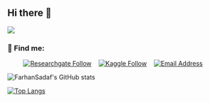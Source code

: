 ## Hi there 👋
![](https://komarev.com/ghpvc/?username=FarhanSadaf&style=for-the-badge)

<!--
**FarhanSadaf/FarhanSadaf** is a ✨ _special_ ✨ repository because its `README.md` (this file) appears on your GitHub profile.
### Hello 🍀

Here are some ideas to get you started:

- 🔭 I’m currently working on ...
- 🌱 I’m currently learning ...
- 👯 I’m looking to collaborate on ...
- 🤔 I’m looking for help with ...
- 💬 Ask me about ...
- 📫 How to reach me: ...
- 😄 Pronouns: ...
- ⚡ Fun fact: ...
-->

### 🔗 Find me:
&nbsp;&nbsp;&nbsp;&nbsp;&nbsp;&nbsp;&nbsp;&nbsp;
[![Researchgate Follow](https://img.shields.io/badge/%20-farhansadaf-black?color=14171A&labelColor=0e76a8&logo=researchgate&logoColor=ffffff)](https://www.researchgate.net/profile/Farhan-Sadaf)
&nbsp;&nbsp;
[![Kaggle Follow](https://img.shields.io/badge/%20-farhansadaf-black?color=14171A&labelColor=1976d2&logo=kaggle&logoColor=ffffff)](https://www.kaggle.com/farhansadaf)
&nbsp;&nbsp;
[![Email Address](https://img.shields.io/badge/%20-farhansadaf@outlook.com-black?color=14171A&labelColor=D44638&logo=microsoft&logoColor=fff)](mailto:farhansadaf@outlook.com)

![FarhanSadaf's GitHub stats](https://github-readme-stats-q2mtlfsgz-farhansadaf.vercel.app/api?username=FarhanSadaf&show_icons=true&theme=gotham&count_private=true&hide_border=true&hide=contribs,issues)

[![Top Langs](https://github-readme-stats.vercel.app/api/top-langs/?username=FarhanSadaf&theme=gotham&hide_border=true)](https://github.com/anuraghazra/github-readme-stats)


